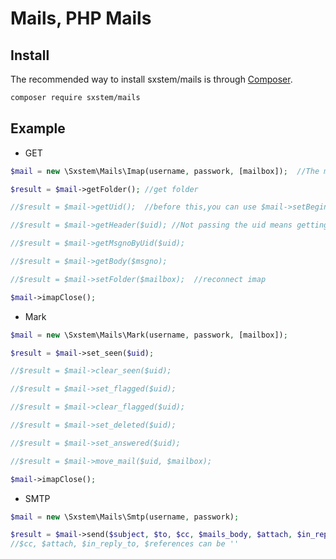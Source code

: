 Mails, PHP Mails
=======================

## Install

The recommended way to install sxstem/mails is through
[Composer](http://getcomposer.org).

```bash
composer require sxstem/mails
```


## Example

- GET
```php
$mail = new \Sxstem\Mails\Imap(username, passwork, [mailbox]);  //The mailbox defaults to inbox

$result = $mail->getFolder(); //get folder

//$result = $mail->getUid();  //before this,you can use $mail->setBeginDate(),$mail->setEndDate() to set bigin date, end date

//$result = $mail->getHeader($uid); //Not passing the uid means getting the headers for all messages under the current mailbox

//$result = $mail->getMsgnoByUid($uid);

//$result = $mail->getBody($msgno);

//$result = $mail->setFolder($mailbox);  //reconnect imap

$mail->imapClose();
```


- Mark
```php
$mail = new \Sxstem\Mails\Mark(username, passwork, [mailbox]);

$result = $mail->set_seen($uid);

//$result = $mail->clear_seen($uid);

//$result = $mail->set_flagged($uid);

//$result = $mail->clear_flagged($uid);

//$result = $mail->set_deleted($uid);

//$result = $mail->set_answered($uid);

//$result = $mail->move_mail($uid, $mailbox);

$mail->imapClose();
```

- SMTP
```php
$mail = new \Sxstem\Mails\Smtp(username, passwork);

$result = $mail->send($subject, $to, $cc, $mails_body, $attach, $in_reply_to, $references);
//$cc, $attach, $in_reply_to, $references can be ''
```
